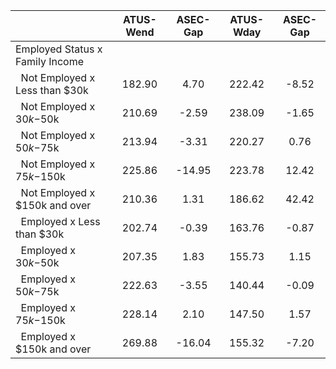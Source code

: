 
|                      |    ATUS-Wend |     ASEC-Gap |    ATUS-Wday |     ASEC-Gap |
| -------------------- | :----------: | :----------: | :----------: | :----------: |
| Employed Status x Family Income |              |              |              |              |
| &nbsp;&nbsp;Not Employed x Less than $30k |       182.90 |         4.70 |       222.42 |        -8.52 |
| &nbsp;&nbsp;Not Employed x $30k-$50k |       210.69 |        -2.59 |       238.09 |        -1.65 |
| &nbsp;&nbsp;Not Employed x $50k-$75k |       213.94 |        -3.31 |       220.27 |         0.76 |
| &nbsp;&nbsp;Not Employed x $75k-$150k |       225.86 |       -14.95 |       223.78 |        12.42 |
| &nbsp;&nbsp;Not Employed x $150k and over |       210.36 |         1.31 |       186.62 |        42.42 |
| &nbsp;&nbsp;Employed x Less than $30k |       202.74 |        -0.39 |       163.76 |        -0.87 |
| &nbsp;&nbsp;Employed x $30k-$50k |       207.35 |         1.83 |       155.73 |         1.15 |
| &nbsp;&nbsp;Employed x $50k-$75k |       222.63 |        -3.55 |       140.44 |        -0.09 |
| &nbsp;&nbsp;Employed x $75k-$150k |       228.14 |         2.10 |       147.50 |         1.57 |
| &nbsp;&nbsp;Employed x $150k and over |       269.88 |       -16.04 |       155.32 |        -7.20 |

